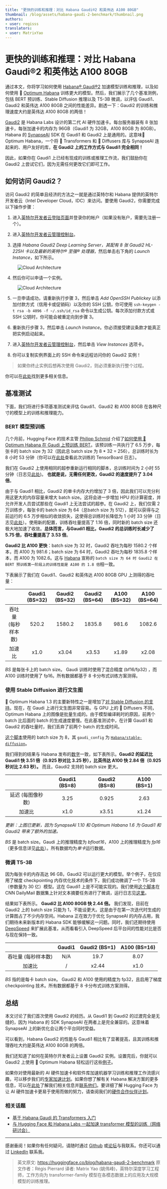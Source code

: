 ```yaml
---
title: "更快的训练和推理：对比 Habana Gaudi®2 和英伟达 A100 80GB"
thumbnail: /blog/assets/habana-gaudi-2-benchmark/thumbnail.png
authors:
- user: regisss
translators:
- user: MatrixYao
---
```


# 更快的训练和推理：对比 Habana Gaudi®2 和英伟达 A100 80GB

<!-- {blog_metadata} -->
<!-- {authors} -->

通过本文，你将学习如何使用 [Habana® Gaudi®2](https://habana.ai/training/gaudi2/) 加速模型训练和推理，以及如何使用 🤗 [Optimum Habana](https://huggingface.co/docs/optimum/habana/index) 训练更大的模型。然后，我们展示了几个基准测例，包括 BERT 预训练、Stable Diffusion 推理以及 T5-3B 微调，以评估 Gaudi1、Gaudi2 和英伟达 A100 80GB 之间的性能差异。剧透一下：Gaudi2 的训练和推理速度大约是英伟达 A100 80GB 的两倍！

[Gaudi2](https://habana.ai/training/gaudi2/) 是 Habana Labs 设计的第二代 AI 硬件加速卡。每台服务器装有 8 张加速卡，每张加速卡的内存为 96GB（Gaudi1 为 32GB，A100 80GB 为 80GB）。Habana 的 [SynapseAI](https://developer.habana.ai/) SDK 在 Gaudi1 和 Gaudi2 上是通用的。这意味🤗 Optimum Habana，一个将 🤗 Transformers 和 🤗 Diffusers 库与 SynapseAI 连起来的、用户友好的库，**在 Gaudi2 上的工作方式与 Gaudi1 完全相同！**

因此，如果你在 Gaudi1 上已经有现成的训练或推理工作流，我们鼓励你在 Gaudi2 上尝试它们，因为无需任何更改它们即可工作。

## 如何访问 Gaudi2？

访问 Gaudi2 的简单且经济的方法之一就是通过英特尔和 Habana 提供的英特尔开发者云（Intel Developer Cloud，IDC）来访问。要使用 Gaudi2，你需要完成以下操作步骤：

1. 进入[英特尔开发者云登陆页面](https://www.intel.com/content/www/us/en/developer/tools/devcloud/services.html)并登录你的帐户（如果没有账户，需要先注册一个）。

2. 进入[英特尔开发者云管理控制台](https://scheduler.cloud.intel.com/#/systems)。

3. 选择 *Habana Gaudi2 Deep Learning Server，其配有 8 张 Gaudi2 HL-225H 卡以及最新的英特尔® 至强® 处理器*，然后单击右下角的 *Launch Instance*，如下所示。

<figure class="image table text-center m-0 w-full">
  <img src="assets/habana-gaudi-2-benchmark/launch_instance.png" alt="Cloud Architecture"/>
</figure>

4. 然后你可以申请一个实例。
<figure class="image table text-center m-0 w-full">
  <img src="assets/habana-gaudi-2-benchmark/request_instance.png" alt="Cloud Architecture"/>
</figure>

5. 一旦申请成功，请重新执行步骤 3，然后单击 *Add OpenSSH Publickey* 以添加付款方式（信用卡或促销码）以及你的 SSH 公钥，你可使用 `ssh-keygen -t rsa -b 4096 -f ~/.ssh/id_rsa` 命令以生成公钥。每次添加付款方式或 SSH 公钥时，你可能会被重定向到步骤 3。

6. 重新执行步骤 3，然后单击 *Launch Instance*。你必须接受建议条款才能真正把实例启动起来。

7. 进入[英特尔开发者云管理控制台](https://scheduler.cloud.intel.com/#/systems)，然后单击 *View Instances* 选项卡。

8. 你可以复制实例界面上的 SSH 命令来远程访问你的 Gaudi2 实例！

> 如果你终止实例后想再次使用 Gaudi2，则必须重新执行整个过程。

你可以在[此处](https://scheduler.cloud.intel.com/public/Intel_Developer_Cloud_Getting_Started.html)找到更多相关信息。


## 基准测试

下面，我们将进行多项基准测试来评估 Gaudi1、Gaudi2 和 A100 80GB 在各种尺寸的模型上的训练和推理能力。


### BERT 模型预训练

几个月前，Hugging Face 的技术主管 [Philipp Schmid](https://huggingface.co/philschmid) 介绍了[如何使用 🤗 Optimum Habana 在 Gaudi 上预训练 BERT](https://huggingface.co/blog/pretraining-bert)。该预训练一共执行了 6.5 万步，每张卡的 batch size 为 32（因此总 batch size 为 8 * 32 = 256），总训练时长为 8 小时 53 分钟（你可以在[此处](https://huggingface.co/philschmid/bert-base-uncased-2022-habana-test-6/tensorboard?scroll=1#scalars)查看此次训练的 TensorBoard 日志）。

我们在 Gaudi2 上使用相同的超参重新运行相同的脚本，总训练时间为 2 小时 55 分钟（日志见[此处](https://huggingface.co/regisss/bert-pretraining-gaudi-2-batch-size-32/tensorboard?scroll=1#scalars))。 **也就是说，无需任何更改，Gaudi2 的速度提升了 3.04 倍**。

由于与 Gaudi1 相比，Gaudi2 的单卡内存大约增加了 3 倍，因此我们可以充分利用这更大的内存容量来增大 batch size。这将会进一步增加 HPU 的计算密度，并允许开发人员尝试那些在 Gaudi1 上无法尝试的超参。在 Gaudi2 上，我们仅需 2 万训练步，每张卡的 batch size 为 64（总batch size 为 512），就可以获得与之前运行的 6.5 万步相似的收敛损失，这使得总训练时长降低为 1 小时 33 分钟（日志见[此处](https://huggingface.co/regisss/bert-pretraining-gaudi-2-batch-size-64/tensorboard?scroll=1#scalars)）。使用新的配置，训练吞吐量提高了 1.16 倍，同时新的 batch size 还极大地加速了收敛。**总体而言，与Gaudi1 相比，Gaudi2 的总训练时长减少了 5.75 倍，吞吐量提高了 3.53 倍**。

**Gaudi2 比 A100 更快**：batch size 为 32 时，Gaudi2 吞吐为每秒 1580.2 个样本，而 A100 为 981.6；batch size 为 64 时，Gaudi2 吞吐为每秒 1835.8 个样本，而 A100 为 1082.6。这与 [Habana](https://habana.ai/training/gaudi2/) 宣称的 `batch size 为 64 时 Gaudi2 在 BERT 预训练第一阶段上的训练性能是 A100 的 1.8 倍`相一致。

下表展示了我们在 Gaudi1、Gaudi2 和英伟达 A100 80GB GPU 上测得的吞吐量：

<center>

|   | Gaudi1 (BS=32) | Gaudi2 (BS=32) | Gaudi2 (BS=64) | A100 (BS=32) | A100 (BS=64) |
|:-:|:-----------------------:|:--------------:|:--------------:|:-------:|:---------------------:|
| 吞吐量 (每秒样本数) | 520.2 | 1580.2 | 1835.8 | 981.6 | 1082.6 |
| 加速比 | x1.0 | x3.04 | x3.53 | x1.89 | x2.08 |

</center>

*BS* 是每张卡上的 batch size。 Gaudi 训练时使用了混合精度 (bf16/fp32) ，而 A100 训练时使用了 fp16。所有数据都基于 8 卡分布式训练方案测得。

### 使用 Stable Diffusion 进行文生图

🤗 Optimum Habana 1.3 的主要新特性之一是增加了[对 Stable Diffusion 的支持](https://huggingface.co/docs/optimum/habana/usage_guides/stable_diffusion)。现在，在 Gaudi 上进行文生图非常容易。与 GPU 上的 🤗 Diffusers 不同，Optimum Habana 上的图像是批量生成的。由于模型编译耗时的原因，前两个 batch 比后面的 batch 的生成速度要慢。在此基准测试中，在计算 Gaudi1 和 Gaudi2 的吞吐量时，我们丢弃了前两个 batch 的生成时间。

[这个脚本](https://github.com/huggingface/optimum-habana/tree/main/examples/stable-diffusion)使用的 batch size 为 8，其 `gaudi_config` 为 [`Habana/stable-diffusion`](https://huggingface.co/Habana/stable-diffusion)。

我们得到的结果与 Habana 发布的[数字]((https://developer.habana.ai/resources/habana-models-performance/))一致，如下表所示。**Gaudi2 的延迟比 Gaudi1 快 3.51 倍（0.925 秒对比 3.25 秒），比英伟达 A100 快 2.84 倍（0.925 秒对比 2.63 秒）。** 而且，Gaudi2 支持的 batch size 更大。

<center>

|                 | Gaudi1 (BS=8) | Gaudi2 (BS=8) | A100 (BS=1) |
|:---------------:|:----------------------:|:-------------:|:-----------:|
| 延迟 (每图像秒数) | 3.25                   | 0.925         | 2.63        |
| 加速比         | x1.0                   | x3.51         | x1.24       |

</center>

*更新：上图已更新，因为 SynapseAI 1.10 和 Optimum Habana 1.6 为 Gaudi1 和 Gaudi2 带来了额外的加速。*

*BS* 是 batch size。Gaudi 上的推理精度为 *bfloat16*，A100 上的推理精度为 *fp16*（更多信息详见[此处](https://huggingface.co/docs/diffusers/optimization/fp16)）。所有数据均为*单卡*运行数据。

### 微调 T5-3B

因为每张卡的内存高达 96 GB，Gaudi2 可以运行更大的模型。举个例子，在仅应用了梯度 checkpointing 内存优化技术的条件下，我们成功微调了一个 T5-3B（参数量为 30 亿）模型。这在 Gaudi1 上是不可能实现的。我们使用[这个脚本](https://github.com/huggingface/optimum-habana/tree/main/examples/summarization)在 CNN DailyMail 数据集上针对文本摘要任务进行了微调，运行日志见[这里](https://huggingface.co/regisss/t5-3b-summarization-gaudi-2/tensorboard?scroll=1#scalars)。

结果如下表所示。 **Gaudi2 比 A100 80GB 快 2.44 倍。** 我们发现，目前在 Gaudi2 上的 batch size 只能为 1，不能设更大。这是由于在第一次迭代时生成的计算图占了不少内存空间。Habana 正在致力于优化 SynapseAI 的内存占用，我们期待未来新版本的 Habana SDK 能够缓解这一问题。同时，我们还期待使用 [DeepSpeed](https://www.deepspeed.ai/) 来扩展此基准，从而看看引入 DeepSpeed 后平台间的性能对比是否与现在保持一致。

<center>

|   | Gaudi1 | Gaudi2 (BS=1) | A100 (BS=16) |
|:-:|:-------:|:--------------:|:------------:|
| 吞吐量 (每秒样本数) | N/A | 19.7 | 8.07 |
| 加速比 | / | x2.44 | x1.0 |

</center>

*BS* 指的是每卡 batch size。 Gaudi2 和 A100 使用的精度为 fp32，且启用了梯度 checkpointing 技术。所有数据都基于 8 卡分布式训练方案测得。

## 总结

本文讨论了我们首次使用 Gaudi2 的经历。从 Gaudi1 到 Gaudi2 的过渡完全是无缝的，因为 Habana 的 SDK SynapseAI 在两者上是完全兼容的。这意味着 SynapseAI 上的新优化会让两个平台同时受益。

可以看到，Habana Gaudi2 的性能与 Gaudi1 相比有了显著提高，且其训练和推理吞吐大约是英伟达 A100 80GB 的两倍。

我们还知道了如何在英特尔开发者云上设置 Gaudi2 实例。设置完后，你就可以 Gaudi2 上使用 🤗 Optimum Habana 轻松运行这些[例子](https://github.com/huggingface/optimum-habana/tree/main/examples)。

如果你对使用最新的 AI 硬件加速卡和软件库加速机器学习训练和推理工作流感兴趣，可以移步我们的[专家加速计划](https://huggingface.co/support)。如果你想了解有关 Habana 解决方案的更多信息，可以在[此处](https://huggingface.co/hardware/habana)了解我们相关信息并[联系他们](https://habana.ai/contact-us/)。要详细了解 Hugging Face 为让 AI 硬件加速卡更易于使用而做的努力，请查阅我们的[硬件合作伙伴计划](https://huggingface.co/hardware)。


### 相关话题

- [基于 Habana Gaudi 的 Transformers 入门](https://huggingface.co/blog/zh/getting-started-habana)
- [与 Hugging Face 和 Habana Labs 一起加速 transformer 模型的训练（网络研讨会）](https://developer.habana.ai/events/accelerate-transformer-model-training-with-hugging-face-and-habana-labs/)

---

感谢垂阅！如果你有任何疑问，请随时通过 [Github](https://github.com/huggingface/optimum-habana) 或[论坛](https://discuss.huggingface.co/c/optimum/59)与我联系。你还可以通过 [LinkedIn](https://www.linkedin.com/in/regispierrard/) 联系我。

> 英文原文: <url> https://huggingface.co/blog/habana-gaudi-2-benchmark </url>
> 原文作者：Régis Pierrard
> 译者: Matrix Yao (姚伟峰)，英特尔深度学习工程师，工作方向为 transformer-family 模型在各模态数据上的应用及大规模模型的训练推理。
